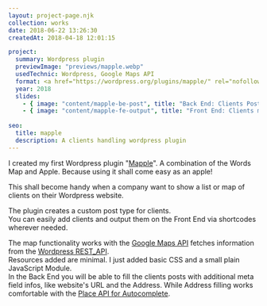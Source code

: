 ```yaml
---
layout: project-page.njk
collection: works
date: 2018-06-22 13:26:30
createdAt: 2018-04-18 12:01:15

project:
  summary: Wordpress plugin
  previewImage: "previews/mapple.webp"
  usedTechnic: Wordpress, Google Maps API
  format: <a href="https://wordpress.org/plugins/mapple/" rel="nofollow noreferrer noopener" target="_blank" title="go to plugin page">Plugin page</a>
  year: 2018
  slides:
    - { image: "content/mapple-be-post", title: "Back End: Clients Posttype with auto-fulfill meta field" }
    - { image: "content/mapple-fe-output", title: "Front End: Clients map with content and clients table" }
    
seo:
  title: mapple
  description: A clients handling wordpress plugin
---
```

I created my first Wordpress plugin "<a href="https://wordpress.org/plugins/mapple/" rel="nofollow noreferrer noopener" target="_blank" title="go to plugin page">Mapple</a>". A combination of the Words Map and Apple. Because using it shall come easy as an apple!

This shall become handy when a company want to show a list or map of clients on their Wordpress website.

The plugin creates a custom post type for clients.<br />
You can easily add clients and output them on the Front End via shortcodes wherever needed.

The map functionality works with the <a href="https://developers.google.com/maps/" rel="nofollow noreferrer noopener" target="_blank" title="go to maps API page">Google Maps API</a> fetches information from the <a href="https://developer.wordpress.org/rest-api/" rel="nofollow noreferrer noopener" target="_blank" title="go to REST API page">Wordpress REST_API</a>.<br />
Resources added are minimal. I just added basic CSS and a small plain JavaScript Module.<br />
In the Back End you will be able to fill the clients posts with additional meta field infos, like website's URL and the Address. While Address filling works comfortable with the <a href="https://developers.google.com/maps/documentation/javascript/examples/places-autocomplete" rel="nofollow noreferrer noopener" target="_blank" title="go to places api">Place API for Autocomplete</a>.
